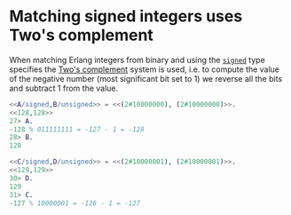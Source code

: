 # Matching signed integers uses Two's complement

When matching Erlang integers from binary and using the [`signed`](http://erlang.org/doc/programming_examples/bit_syntax.html)
type specifies the [Two's complement](https://en.wikipedia.org/wiki/Two%27s_complement) system is used, i.e. to compute
the value of the negative number (most significant bit set to 1) we reverse all the bits and subtract 1 from the value.

```erlang
<<A/signed,B/unsigned>> = <<(2#10000000), (2#10000000)>>.
<<128,128>>
27> A.
-128 % 011111111 = -127 - 1 = -128
28> B.
128

<<C/signed,D/unsigned>> = <<(2#10000001), (2#10000001)>>.
<<129,129>>
30> D.
129
31> C.
-127 % 10000001 = -126 - 1 = -127
```

